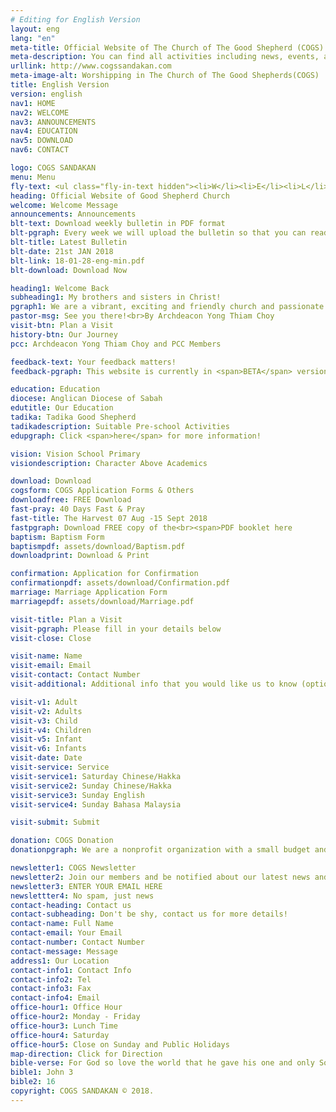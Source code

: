 ```yaml
---
# Editing for English Version
layout: eng
lang: "en"
meta-title: Official Website of The Church of The Good Shepherd (COGS) - Anglican Church
meta-description: You can find all activities including news, events, announcements and info which are related to The Church of The Good Shepherd (COGS) in Sandakan
urllink: http://www.cogssandakan.com
meta-image-alt: Worshipping in The Church of The Good Shepherds(COGS)
title: English Version
version: english
nav1: HOME
nav2: WELCOME
nav3: ANNOUNCEMENTS
nav4: EDUCATION
nav5: DOWNLOAD
nav6: CONTACT

logo: COGS SANDAKAN
menu: Menu
fly-text: <ul class="fly-in-text hidden"><li>W</li><li>E</li><li>L</li><li>C</li><li>O</li><li>M</li><li>E</li><li>H</li><li>O</li><li>M</li><li>E</li></ul>
heading: Official Website of Good Shepherd Church
welcome: Welcome Message
announcements: Announcements
blt-text: Download weekly bulletin in PDF format
blt-pgraph: Every week we will upload the bulletin so that you can read it on your smartphone (bulletin paper still available in every service).
blt-title: Latest Bulletin
blt-date: 21st JAN 2018
blt-link: 18-01-28-eng-min.pdf
blt-download: Download Now

heading1: Welcome Back
subheading1: My brothers and sisters in Christ!
pgraph1: We are a vibrant, exciting and friendly church and passionate about people knowing Jesus and living their best life. Our church location are easy to find and we have big plans in coming years. So come along to one of our Saturday or Sunday services and receive a warm welcome. We'd love to meet you!
pastor-msg: See you there!<br>By Archdeacon Yong Thiam Choy
visit-btn: Plan a Visit
history-btn: Our Journey
pcc: Archdeacon Yong Thiam Choy and PCC Members

feedback-text: Your feedback matters!
feedback-pgraph: This website is currently in <span>BETA</span> version and our aim is to inform visitors about our latest activities, news, events and announcements. We appreciate if you can rate this website for better improvement. Do click <span><a href="https://goo.gl/forms/CMb7j9jtieQ6QbVJ2" target="_blank">here</a></span> and let us know your feedback. Thank you!

education: Education
diocese: Anglican Diocese of Sabah
edutitle: Our Education
tadika: Tadika Good Shepherd
tadikadescription: Suitable Pre-school Activities
edupgraph: Click <span>here</span> for more information!

vision: Vision School Primary
visiondescription: Character Above Academics

download: Download
cogsform: COGS Application Forms & Others
downloadfree: FREE Download
fast-pray: 40 Days Fast & Pray
fast-title: The Harvest 07 Aug -15 Sept 2018
fastpgraph: Download FREE copy of the<br><span>PDF booklet here
baptism: Baptism Form
baptismpdf: assets/download/Baptism.pdf
downloadprint: Download & Print

confirmation: Application for Confirmation
confirmationpdf: assets/download/Confirmation.pdf
marriage: Marriage Application Form
marriagepdf: assets/download/Marriage.pdf

visit-title: Plan a Visit
visit-pgraph: Please fill in your details below
visit-close: Close

visit-name: Name
visit-email: Email
visit-contact: Contact Number
visit-additional: Additional info that you would like us to know (optional)

visit-v1: Adult
visit-v2: Adults
visit-v3: Child
visit-v4: Children
visit-v5: Infant
visit-v6: Infants
visit-date: Date
visit-service: Service
visit-service1: Saturday Chinese/Hakka
visit-service2: Sunday Chinese/Hakka
visit-service3: Sunday English
visit-service4: Sunday Bahasa Malaysia

visit-submit: Submit

donation: COGS Donation
donationpgraph: We are a nonprofit organization with a small budget and a big mission. We rely on generous people like you to donate the time and money that makes our work possible.

newsletter1: COGS Newsletter
newsletter2: Join our members and be notified about our latest news and activities. Never miss the details of our events that you care.
newsletter3: ENTER YOUR EMAIL HERE
newslettter4: No spam, just news
contact-heading: Contact us
contact-subheading: Don't be shy, contact us for more details!
contact-name: Full Name
contact-email: Your Email
contact-number: Contact Number
contact-message: Message
address1: Our Location
contact-info1: Contact Info
contact-info2: Tel
contact-info3: Fax
contact-info4: Email
office-hour1: Office Hour
office-hour2: Monday - Friday
office-hour3: Lunch Time
office-hour4: Saturday
office-hour5: Close on Sunday and Public Holidays
map-direction: Click for Direction
bible-verse: For God so love the world that he gave his one and only Son, that whoever believe in him shall not perish but have eternal life.
bible1: John 3
bible2: 16
copyright: COGS SANDAKAN © 2018.
---
```

